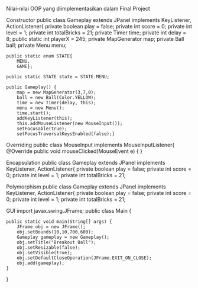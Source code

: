 Nilai-nilai OOP yang diimplementasikan dalam Final Project

Constructor
public class Gameplay extends JPanel implements KeyListener, ActionListener{
	private boolean play = false;
	private int score = 0;
	private int level = 1;
	private int totalBricks = 21;
	private Timer time;
	private int delay = 8;
	public static int playerX = 245;
	private MapGenerator map;
	private Ball ball;
	private Menu menu;
	
	public static enum STATE{
		MENU,
		GAME};
	
	public static STATE state = STATE.MENU;

	public Gameplay() {
		map = new MapGenerator(3,7,0);
		ball = new Ball(Color.YELLOW);
		time = new Timer(delay, this);
		menu = new Menu();
		time.start();
		addKeyListener(this);
		this.addMouseListener(new MouseInput());
		setFocusable(true);
		setFocusTraversalKeysEnabled(false);}

Overriding
public class MouseInput implements MouseInputListener{
	@Override
	public void mouseClicked(MouseEvent e) {
	}
  
Encapsulation
public class Gameplay extends JPanel implements KeyListener, ActionListener{
	private boolean play = false;
	private int score = 0;
	private int level = 1;
	private int totalBricks = 21;
	
Polymorphism
public class Gameplay extends JPanel implements KeyListener, ActionListener{
	private boolean play = false;
	private int score = 0;
	private int level = 1;
	private int totalBricks = 21;
  
GUI
import javax.swing.JFrame;
public class Main {

	public static void main(String[] args) {
		JFrame obj = new JFrame();
		obj.setBounds(10,10,700,600);
		Gameplay gameplay = new Gameplay();
		obj.setTitle("Breakout Ball");
		obj.setResizable(false);
		obj.setVisible(true);
		obj.setDefaultCloseOperation(JFrame.EXIT_ON_CLOSE);
		obj.add(gameplay);
	}
}
